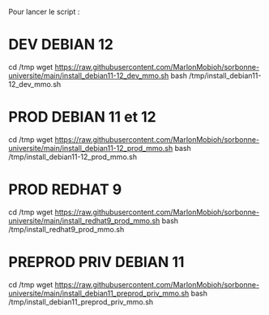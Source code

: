 Pour lancer le script :

# DEV DEBIAN 12
cd /tmp
wget https://raw.githubusercontent.com/MarlonMobioh/sorbonne-universite/main/install_debian11-12_dev_mmo.sh
bash /tmp/install_debian11-12_dev_mmo.sh

# PROD DEBIAN 11 et 12
cd /tmp
wget https://raw.githubusercontent.com/MarlonMobioh/sorbonne-universite/main/install_debian11-12_prod_mmo.sh
bash /tmp/install_debian11-12_prod_mmo.sh

# PROD REDHAT 9
cd /tmp
wget https://raw.githubusercontent.com/MarlonMobioh/sorbonne-universite/main/install_redhat9_prod_mmo.sh
bash /tmp/install_redhat9_prod_mmo.sh

# PREPROD PRIV DEBIAN 11
cd /tmp
wget https://raw.githubusercontent.com/MarlonMobioh/sorbonne-universite/main/install_debian11_preprod_priv_mmo.sh
bash /tmp/install_debian11_preprod_priv_mmo.sh
